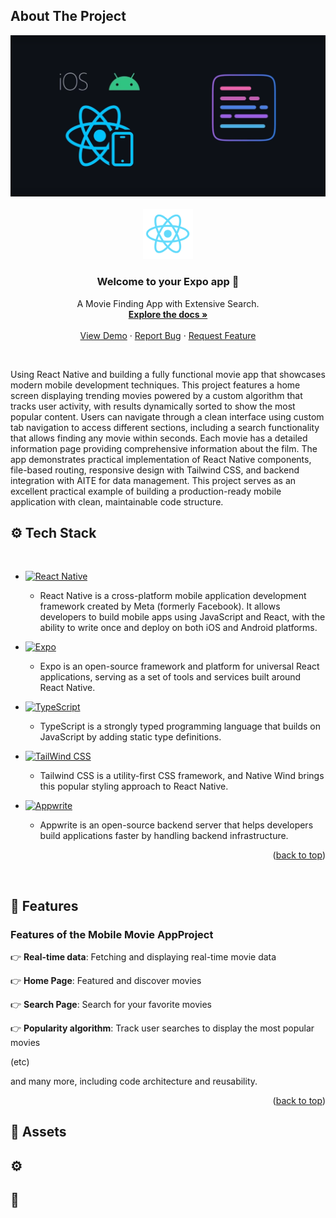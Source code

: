 <!-- Improved compatibility of back to top link: See: https://github.com/rayanthoney/ram_movie_app/pull/73 -->

<a id="readme-top"></a>

<!-- ABOUT THE PROJECT -->

## About The Project

<!-- [![Product Name Screen Shot][product-screenshot]](https://example.com) -->

<div align="center" >
<!-- link to project -->
    <a href='-URL TO DEMO GOES HERE-'>
    <!-- link to local image -->
        <img src="assets/images/android_ios3.png" alt="React Native Image" height=""/>
    </a>
</div>

<br>
<div align="center">
   <a href="https://github.com/rayanthoney/ram_movie_app">
    <img src="assets/images/react-logo.png" alt="Logo" width="80" height="80">
  </a>

  <h3 align="center">Welcome to your Expo app 👋</h3>

   <p align="center">
    A Movie Finding App with Extensive Search.
    <br />
    <a href="https://github.com/rayanthoney/ram_movie_app"><strong>Explore the docs »</strong></a>
    <br />
    <br />
    <a href="https://github.com/rayanthoney/ram_movie_app">View Demo</a>
    &middot;
    <a href="https://github.com/rayanthoney/ram_movie_app/issues/new?labels=bug&template=bug-report---.md">Report Bug</a>
    &middot;
    <a href="https://github.com/rayanthoney/ram_movie_app/issues/new?labels=enhancement&template=feature-request---.md">Request Feature</a>
  </p>
</div>
<br>

Using React Native and building a fully functional movie app that showcases modern mobile development techniques. This project features a home screen displaying trending movies powered by a custom algorithm that tracks user activity, with results dynamically sorted to show the most popular content. Users can navigate through a clean interface using custom tab navigation to access different sections, including a search functionality that allows finding any movie within seconds. Each movie has a detailed information page providing comprehensive information about the film. The app demonstrates practical implementation of React Native components, file-based routing, responsive design with Tailwind CSS, and backend integration with AITE for data management. This project serves as an excellent practical example of building a production-ready mobile application with clean, maintainable code structure.

<!-- Tech Stack -->

## ⚙️ Tech Stack

<br>

- [![React Native][React_Native]][React_Native-url]

  - React Native is a cross-platform mobile application development framework created by Meta (formerly Facebook). It allows developers to build mobile apps using JavaScript and React, with the ability to write once and deploy on both iOS and Android platforms.

- [![Expo][Expo]][Expo-url]

  - Expo is an open-source framework and platform for universal React applications, serving as a set of tools and services built around React Native.

- [![TypeScript][TypeScript]][TypeScript-url]

  - TypeScript is a strongly typed programming language that builds on JavaScript by adding static type definitions.

- [![TailWind CSS][Tailwind]][TailWind-url]

  - Tailwind CSS is a utility-first CSS framework, and Native Wind brings this popular styling approach to React Native.

- [![Appwrite][Appwrite]][Appwrite-url]
  - Appwrite is an open-source backend server that helps developers build applications faster by handling backend infrastructure.
    <br>

  <p align="right">(<a href="#readme-top">back to top</a>)</p>

 <!-- React Native translates your JavaScript code into native UI components, providing near-native performance while maintaining a web developer-friendly experience. -->

  <!-- It significantly simplifies React Native development by handling the complex native build environment setup, providing access to native device features through JavaScript APIs, and enabling features like over-the-air updates. Expo is officially recommended by the React Native team as the easiest way to get started with React Native development. -->

  <!-- It helps catch errors early in the development process through type checking and provides better documentation and IDE support. In React Native projects, TypeScript enhances code quality, maintainability, and team collaboration by making code behavior more predictable and self-documenting. -->

  <!-- It allows developers to use the familiar Tailwind class naming conventions directly in their React Native components. This results in consistent design systems, faster UI development, and a seamless transition for web developers coming to mobile development, as they can use the same styling paradigms they're familiar with. -->

  <!-- It provides APIs for common functionality like authentication, database, storage, and serverless functions. In React Native applications, Appwrite serves as a scalable backend solution that's easy to integrate, allowing developers to focus more on the front-end experience rather than building complex backend systems from scratch. -->
<br>

## 🔋 Features

### Features of the Mobile Movie AppProject

👉 **Real-time data**: Fetching and displaying real-time movie data

👉 **Home Page**: Featured and discover movies

👉 **Search Page**: Search for your favorite movies

👉 **Popularity algorithm**: Track user searches to display the most popular movies

(etc)

and many more, including code architecture and reusability.

<p align="right">(<a href="#readme-top">back to top</a>)</p>

## 🔗 Assets

## ⚙️

## 🚨

<!-- MARKDOWN LINKS & IMAGES -->
<!-- https://www.markdownguide.org/basic-syntax/#reference-style-links -->
<!-- [product-screenshot]: assets/images/rn_movie.jpg -->

[React_Native]: https://img.shields.io/badge/-React_Native-black?style=for-the-badge&logoColor=white&logo=react&color=61DAFB
[React_Native-url]: https://example.com/
[Expo]: https://img.shields.io/badge/-Expo-black?style=for-the-badge&logoColor=white&logo=expo&color=000020
[Expo-url]: https://example.com/
[TypeScript]: https://img.shields.io/badge/-TypeScript-black?style=for-the-badge&logoColor=white&logo=typescript&color=3178C6
[TypeScript-url]: https://example.com/
[TailWind]: https://img.shields.io/badge/-Nativewind-black?style=for-the-badge&logoColor=white&logo=tailwindcss&color=06B6D4
[TailWind-url]: https://example.com/
[Appwrite]: https://img.shields.io/badge/-Appwrite-black?style=for-the-badge&logoColor=white&logo=appwrite&color=F02E65
[Appwrite-url]: https://example.com/

<!--
# React Native Course Summary - JavaScript Mastery

Here's a summary of the YouTube video "React Native Course for Beginners in 2025" by JavaScript Mastery:

1. **React Native Value Proposition**: React Native allows developers to use 75% of their web development skills for mobile app development, with recent enhancements making it comparable to modern frameworks like Next.js.

2. **React Native Evolution**: The platform now supports advanced features like file-based routing, component-driven architecture, API routes, and React Server Components, all while improving performance significantly.

3. **Core Technologies**: The course covers React Native fundamentals, Expo framework (the officially recommended approach), file structures, routing patterns, and building a full movie application with multiple screens.

4. **Project Features**: The tutorial builds a movie app with trending movies, custom tab navigation, search functionality, and detailed movie information pages using clean, maintainable code.

5. **React Native Architecture**: Recent improvements include JSI (JavaScript Interface), Turbo Modules, and Fabric, which collectively enhance performance by optimizing communication between JavaScript and native code.

6. **Expo Framework**: Similar to what Next.js is for React, Expo simplifies React Native development by handling environment setup, providing pre-built components, and enabling over-the-air updates without App Store approvals.

7. **Component Structure**: React Native uses JavaScript with JSX syntax but replaces HTML elements with native components (Text instead of p/h tags, View instead of div) while keeping styling similar to CSS.

8. **Interactive Components**: The course demonstrates TouchableOpacity, TouchableHighlight, and other interactive elements that replace traditional web buttons, along with specialized components like FlatList for optimized scrolling performance.

9. **Project Setup**: The walkthrough shows how to initialize a React Native project with Expo, set up Tailwind CSS styling with Native Wind, and configure the development environment.

10. **Routing Implementation**: The tutorial demonstrates file-based routing similar to Next.js, where files in the app folder represent routes, and shows how to implement dynamic routes for movie details screens and tab navigation for the main application flow. -->
